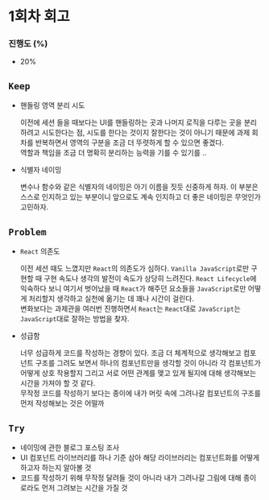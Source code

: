 # 1회차 회고

### 진행도 (%)

- 20%

## `Keep`

- 핸들링 영역 분리 시도

  이전에 세션 들을 때보다는 UI를 핸들링하는 곳과 나머지 로직을 다루는 곳을 분리하려고 시도한다는 점, 시도를 한다는 것이지 잘한다는 것이 아니기 때문에 과제 회차를 반복하면서 영역의 구분을 조금 더 뚜렷하게 할 수 있으면 좋겠다.  
  역할과 책임을 조금 더 명확히 분리하는 능력을 기를 수 있기를 ..

- 식별자 네이밍

  변수나 함수와 같은 식별자의 네이밍은 아기 이름을 짓듯 신중하게 하자. 이 부분은 스스로 인지하고 있는 부분이니 앞으로도 계속 인지하고 더 좋은 네이밍은 무엇인가 고민하자.

## `Problem`

- `React` 의존도

  이전 세션 때도 느꼈지만 `React`의 의존도가 심하다. `Vanilla JavaScript`로만 구현할 때 구현 속도나 생각의 발전이 속도가 상당히 느려진다. `React Lifecycle`에 익숙하다 보니 여기서 벗어났을 때 `React`가 해주던 요소들을 `JavaScript`로만 어떻게 처리할지 생각하고 실천에 옮기는 데 꽤나 시간이 걸린다.  
  변화보다는 과제관을 여러번 진행하면서 `React`는 `React`대로 `JavaScript`는 `JavaScript`대로 잘하는 방법을 찾자.

- 성급함

  너무 성급하게 코드를 작성하는 경향이 있다. 조금 더 체계적으로 생각해보고 컴포넌트 구조를 그려도 보면서 하나의 컴포넌트만을 생각할 것이 아니라 각 컴포넌트가 어떻게 상호 작용할지 그리고 서로 어떤 관계를 맺고 있게 될지에 대해 생각해보는 시간을 가져야 할 것 같다.  
  무작정 코드를 작성하기 보다는 종이에 내가 머릿 속에 그려나갈 컴포넌트의 구조를 먼저 작성해보는 것은 어떨까

## `Try`

- 네이밍에 관한 블로그 포스팅 조사
- UI 컴포넌트 라이브러리를 하나 기준 삼아 해당 라이브러리는 컴포넌트화를 어떻게 하고자 하는지 알아볼 것
- 코드를 작성하기 위해 무작정 달려들 것이 아니라 내가 그려나갈 그림에 대해 종이로라도 먼저 그려보는 시간을 가질 것
